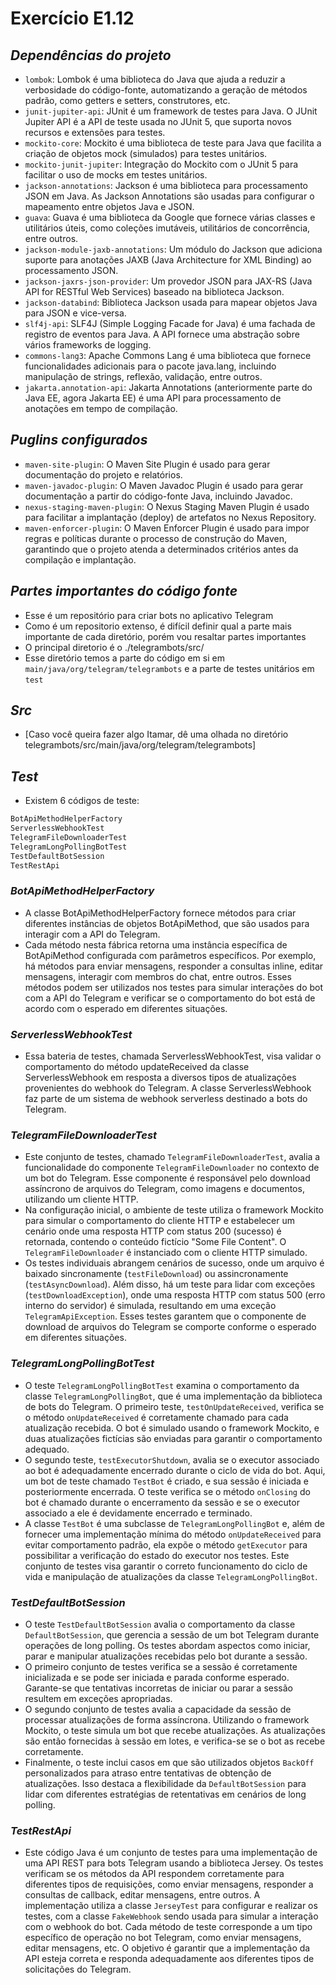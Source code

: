 # Exercício E1.12

## *Dependências do projeto*

* `lombok`: Lombok é uma biblioteca do Java que ajuda a reduzir a verbosidade do código-fonte, automatizando a geração de métodos padrão, como getters e setters, construtores, etc.
* `junit-jupiter-api`: JUnit é um framework de testes para Java. O JUnit Jupiter API é a API de teste usada no JUnit 5, que suporta novos recursos e extensões para testes.
* `mockito-core`: Mockito é uma biblioteca de teste para Java que facilita a criação de objetos mock (simulados) para testes unitários.
* `mockito-junit-jupiter`: Integração do Mockito com o JUnit 5 para facilitar o uso de mocks em testes unitários.
* `jackson-annotations`: Jackson é uma biblioteca para processamento JSON em Java. As Jackson Annotations são usadas para configurar o mapeamento entre objetos Java e JSON.
* `guava`: Guava é uma biblioteca da Google que fornece várias classes e utilitários úteis, como coleções imutáveis, utilitários de concorrência, entre outros.
* `jackson-module-jaxb-annotations`: Um módulo do Jackson que adiciona suporte para anotações JAXB (Java Architecture for XML Binding) ao processamento JSON.
* `jackson-jaxrs-json-provider`: Um provedor JSON para JAX-RS (Java API for RESTful Web Services) baseado na biblioteca Jackson.
* `jackson-databind`: Biblioteca Jackson usada para mapear objetos Java para JSON e vice-versa.
* `slf4j-api`: SLF4J (Simple Logging Facade for Java) é uma fachada de registro de eventos para Java. A API fornece uma abstração sobre vários frameworks de logging.
* `commons-lang3`: Apache Commons Lang é uma biblioteca que fornece funcionalidades adicionais para o pacote java.lang, incluindo manipulação de strings, reflexão, validação, entre outros.
* `jakarta.annotation-api`: Jakarta Annotations (anteriormente parte do Java EE, agora Jakarta EE) é uma API para processamento de anotações em tempo de compilação.


## *Puglins configurados*

* `maven-site-plugin`: O Maven Site Plugin é usado para gerar documentação do projeto e relatórios.
* `maven-javadoc-plugin`: O Maven Javadoc Plugin é usado para gerar documentação a partir do código-fonte Java, incluindo Javadoc.
* `nexus-staging-maven-plugin`: O Nexus Staging Maven Plugin é usado para facilitar a implantação (deploy) de artefatos no Nexus Repository.
* `maven-enforcer-plugin`: O Maven Enforcer Plugin é usado para impor regras e políticas durante o processo de construção do Maven, garantindo que o projeto atenda a determinados critérios antes da compilação e implantação.

## *Partes importantes do código fonte*


* Esse é um repositório para criar bots no aplicativo Telegram
* Como é um repositorio extenso, é difícil definir qual a parte mais importante de cada diretório, porém vou resaltar partes importantes
* O principal diretorio é o ./telegrambots/src/
* Esse diretório temos a parte do código em si em `main/java/org/telegram/telegrambots` e a parte de testes unitários em `test`

## *Src*

* [Caso você queira fazer algo Itamar, dê uma olhada no diretório telegrambots/src/main/java/org/telegram/telegrambots]

## *Test*

* Existem 6 códigos de teste: 

```java
BotApiMethodHelperFactory
ServerlessWebhookTest
TelegramFileDownloaderTest
TelegramLongPollingBotTest
TestDefaultBotSession
TestRestApi
```
### *BotApiMethodHelperFactory*

* A classe BotApiMethodHelperFactory fornece métodos para criar diferentes instâncias de objetos BotApiMethod, que são usados para interagir com a API do Telegram.
* Cada método nesta fábrica retorna uma instância específica de BotApiMethod configurada com parâmetros específicos. Por exemplo, há métodos para enviar mensagens, responder a consultas inline, editar mensagens, interagir com membros do chat, entre outros. Esses métodos podem ser utilizados nos testes para simular interações do bot com a API do Telegram e verificar se o comportamento do bot está de acordo com o esperado em diferentes situações.

### *ServerlessWebhookTest*

* Essa bateria de testes, chamada ServerlessWebhookTest, visa validar o comportamento do método updateReceived da classe ServerlessWebhook em resposta a diversos tipos de atualizações provenientes do webhook do Telegram. A classe ServerlessWebhook faz parte de um sistema de webhook serverless destinado a bots do Telegram.

### *TelegramFileDownloaderTest*

* Este conjunto de testes, chamado `TelegramFileDownloaderTest`, avalia a funcionalidade do componente `TelegramFileDownloader` no contexto de um bot do Telegram. Esse componente é responsável pelo download assíncrono de arquivos do Telegram, como imagens e documentos, utilizando um cliente HTTP.
* Na configuração inicial, o ambiente de teste utiliza o framework Mockito para simular o comportamento do cliente HTTP e estabelecer um cenário onde uma resposta HTTP com status 200 (sucesso) é retornada, contendo o conteúdo fictício "Some File Content". O `TelegramFileDownloader` é instanciado com o cliente HTTP simulado.
* Os testes individuais abrangem cenários de sucesso, onde um arquivo é baixado sincronamente (`testFileDownload`) ou assincronamente (`testAsyncDownload`). Além disso, há um teste para lidar com exceções (`testDownloadException`), onde uma resposta HTTP com status 500 (erro interno do servidor) é simulada, resultando em uma exceção `TelegramApiException`. Esses testes garantem que o componente de download de arquivos do Telegram se comporte conforme o esperado em diferentes situações.

### *TelegramLongPollingBotTest*

* O teste `TelegramLongPollingBotTest` examina o comportamento da classe `TelegramLongPollingBot`, que é uma implementação da biblioteca de bots do Telegram. O primeiro teste, `testOnUpdateReceived`, verifica se o método `onUpdateReceived` é corretamente chamado para cada atualização recebida. O bot é simulado usando o framework Mockito, e duas atualizações fictícias são enviadas para garantir o comportamento adequado.
* O segundo teste, `testExecutorShutdown`, avalia se o executor associado ao bot é adequadamente encerrado durante o ciclo de vida do bot. Aqui, um bot de teste chamado `TestBot` é criado, e sua sessão é iniciada e posteriormente encerrada. O teste verifica se o método `onClosing` do bot é chamado durante o encerramento da sessão e se o executor associado a ele é devidamente encerrado e terminado.
* A classe `TestBot` é uma subclasse de `TelegramLongPollingBot` e, além de fornecer uma implementação mínima do método `onUpdateReceived` para evitar comportamento padrão, ela expõe o método `getExecutor` para possibilitar a verificação do estado do executor nos testes. Este conjunto de testes visa garantir o correto funcionamento do ciclo de vida e manipulação de atualizações da classe `TelegramLongPollingBot`.

### *TestDefaultBotSession*

* O teste `TestDefaultBotSession` avalia o comportamento da classe `DefaultBotSession`, que gerencia a sessão de um bot Telegram durante operações de long polling. Os testes abordam aspectos como iniciar, parar e manipular atualizações recebidas pelo bot durante a sessão.
* O primeiro conjunto de testes verifica se a sessão é corretamente inicializada e se pode ser iniciada e parada conforme esperado. Garante-se que tentativas incorretas de iniciar ou parar a sessão resultem em exceções apropriadas.
* O segundo conjunto de testes avalia a capacidade da sessão de processar atualizações de forma assíncrona. Utilizando o framework Mockito, o teste simula um bot que recebe atualizações. As atualizações são então fornecidas à sessão em lotes, e verifica-se se o bot as recebe corretamente.
* Finalmente, o teste inclui casos em que são utilizados objetos `BackOff` personalizados para atraso entre tentativas de obtenção de atualizações. Isso destaca a flexibilidade da `DefaultBotSession` para lidar com diferentes estratégias de retentativas em cenários de long polling.

### *TestRestApi*

* Este código Java é um conjunto de testes para uma implementação de uma API REST para bots Telegram usando a biblioteca Jersey. Os testes verificam se os métodos da API respondem corretamente para diferentes tipos de requisições, como enviar mensagens, responder a consultas de callback, editar mensagens, entre outros. A implementação utiliza a classe `JerseyTest` para configurar e realizar os testes, com a classe `FakeWebhook` sendo usada para simular a interação com o webhook do bot. Cada método de teste corresponde a um tipo específico de operação no bot Telegram, como enviar mensagens, editar mensagens, etc. O objetivo é garantir que a implementação da API esteja correta e responda adequadamente aos diferentes tipos de solicitações do Telegram.
